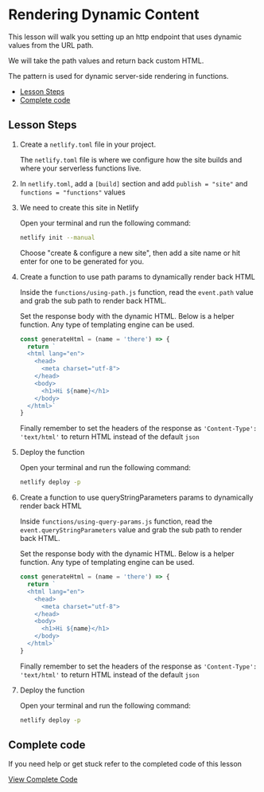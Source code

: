 # Rendering Dynamic Content

This lesson will walk you setting up an http endpoint that uses dynamic values from the URL path.

We will take the path values and return back custom HTML.

The pattern is used for dynamic server-side rendering in functions.

- [Lesson Steps](#lesson-steps)
- [Complete code](#complete-code)

## Lesson Steps

1. Create a `netlify.toml` file in your project.

    The `netlify.toml` file is where we configure how the site builds and where your serverless functions live.

2. In `netlify.toml`, add a `[build]` section and add `publish = "site"` and `functions = "functions"` values

3. We need to create this site in Netlify

    Open your terminal and run the following command:

    ```bash
    netlify init --manual
    ```

    Choose "create & configure a new site", then add a site name or hit enter for one to be generated for you.

4. Create a function to use path params to dynamically render back HTML

    Inside the `functions/using-path.js` function, read the `event.path` value and grab the sub path to render back HTML.

    Set the response body with the dynamic HTML. Below is a helper function. Any type of templating engine can be used.

    ```js
    const generateHtml = (name = 'there') => {
      return `
      <html lang="en">
        <head>
          <meta charset="utf-8">
        </head>
        <body>
          <h1>Hi ${name}</h1>
        </body>
      </html>`
    }
    ```

    Finally remember to set the headers of the response as `'Content-Type': 'text/html'` to return HTML instead of the default `json`

5. Deploy the function

    Open your terminal and run the following command:

    ```bash
    netlify deploy -p
    ```

6. Create a function to use queryStringParameters params to dynamically render back HTML

    Inside `functions/using-query-params.js` function, read the `event.queryStringParameters` value and grab the sub path to render back HTML.

    Set the response body with the dynamic HTML. Below is a helper function. Any type of templating engine can be used.

    ```js
    const generateHtml = (name = 'there') => {
      return `
      <html lang="en">
        <head>
          <meta charset="utf-8">
        </head>
        <body>
          <h1>Hi ${name}</h1>
        </body>
      </html>`
    }
    ```

    Finally remember to set the headers of the response as `'Content-Type': 'text/html'` to return HTML instead of the default `json`

7. Deploy the function

    Open your terminal and run the following command:

    ```bash
    netlify deploy -p
    ```





## Complete code

If you need help or get stuck refer to the completed code of this lesson

[View Complete Code](https://github.com/DavidWells/netlify-functions-workshop/tree/master/lessons-code-complete/core-concepts/2-dynamic-content)

